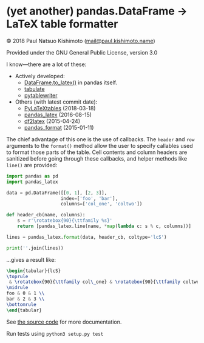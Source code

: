# (yet another) pandas.DataFrame → LaTeX table formatter
© 2018 Paul Natsuo Kishimoto (<mail@paul.kishimoto.name>)

Provided under the GNU General Public License, version 3.0

I know—there are a lot of these:

- Actively developed:
  - [DataFrame.to_latex()](http://pandas.pydata.org/pandas-docs/stable/generated/pandas.DataFrame.to_latex.html) in pandas itself.
  - [tabulate](https://bitbucket.org/astanin/python-tabulate)
  - [pytablewriter](http://pytablewriter.readthedocs.io)
- Others (with latest commit date):
  - [PyLaTeXtables](https://github.com/lahwaacz/PyLaTeXtables) (2018-03-18)
  - [pandas_latex](https://github.com/kevinali1/pandas_latex) (2016-08-15)
  - [df2latex](https://github.com/dmarasco/df2latex) (2015-04-24)
  - [pandas_format](https://github.com/alanhdu/pandas_format) (2015-01-11)

The chief advantage of this one is the use of callbacks. The `header` and `row` arguments to the `format()` method allow the user to specify callables used to format those parts of the table. Cell contents and column headers are sanitized before going through these callbacks, and helper methods like `line()` are provided:

```python
import pandas as pd
import pandas_latex

data = pd.DataFrame([[0, 1], [2, 3]],
                    index=['foo', 'bar'],
                    columns=['col_one', 'coltwo'])

def header_cb(name, columns):
    s = r'\rotatebox{90}{\ttfamily %s}'
    return [pandas_latex.line(name, *map(lambda c: s % c, columns))]

lines = pandas_latex.format(data, header_cb, coltype='lcS')

print(''.join(lines))
```

…gives a result like:
```latex
\begin{tabular}{lcS}
\toprule
 & \rotatebox{90}{\ttfamily col\_one} & \rotatebox{90}{\ttfamily coltwo} \\
\midrule
foo & 0 & 1 \\
bar & 2 & 3 \\
\bottomrule
\end{tabular}
```

See [the source code](https://github.com/khaeru/pandas_latex/blob/master/src/pandas_latex/__init__.py) for more documentation.

Run tests using `python3 setup.py test`
